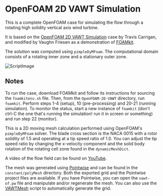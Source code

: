 # OpenFOAM 2D VAWT Simulation
This is a complete OpenFOAM case for simulating the flow through a rotating high solidity vertical axis wind turbine.

It is based on the [OpenFOAM 2D VAWT Simulation](https://github.com/traviscarrigan/OpenFOAM-2D-VAWT) case by Travis Carrigan, and modified by Vaughn Friesen as a demonstration of [FOAMkit](https://github.com/MasterOfBinary/foamkit).

The solution was computed using `pimpleDyMFoam`. The computational domain consists of a rotating inner zone and a stationary outer zone. 

![ScriptImage](https://raw.github.com/traviscarrigan/OpenFOAM-2D-VAWT/master/grid.png)

## Notes

To run the case, download FOAMkit and follow its instructions for sourcing the `foamkitenv.sh` file. Then, from the `OpenFOAM-2D-VAWT` directory, run `foamkit`. Perform steps 1-4 (setup), 10 (pre-processing) and 20-21 (running simulation). To monitor the status, start a new instance of `foamkit` (don't ctrl-C the one that's running the simulation! run it in screen or something) and run step 22 (monitor).

This is a 2D moving mesh calculation performed using OpenFOAM's `pimpleDyMFoam` solver. The blade cross section is the NACA 0015 with a rotor solidity of 1.5 and operating at a tip speed ratio of 1.0. You can adjust the tip speed ratio by changing the x-velocity component and the solid body rotation of the rotating cell zone found in the `dynamicMeshDict`. 

A video of the flow field can be found on [YouTube](http://youtu.be/6o4LoV-JINY). 

The mesh was generated using [Pointwise](http://www.pointwise.com/) and can be found in the `constant/polyMesh` directory. Both the exported grid and the Pointwise project files are available. If you have Pointwise, you can open the `vawt-of.pw` file and manipulate and/or regenerate the mesh. You can also use the [VAWTMesh](https://github.com/traviscarrigan/VAWTMesh) script to automatically generate the grid. 
